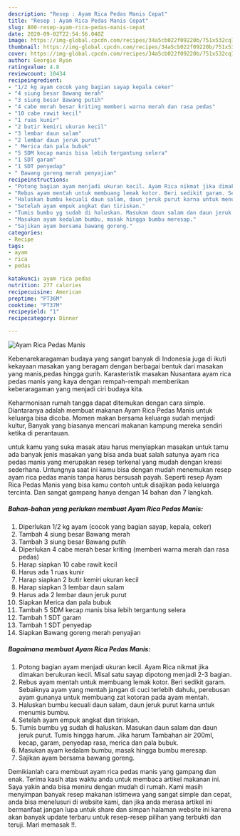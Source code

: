 ```yaml
---
description: "Resep : Ayam Rica Pedas Manis Cepat"
title: "Resep : Ayam Rica Pedas Manis Cepat"
slug: 800-resep-ayam-rica-pedas-manis-cepat
date: 2020-09-02T22:54:56.040Z
image: https://img-global.cpcdn.com/recipes/34a5cb022f09220b/751x532cq70/ayam-rica-pedas-manis-foto-resep-utama.jpg
thumbnail: https://img-global.cpcdn.com/recipes/34a5cb022f09220b/751x532cq70/ayam-rica-pedas-manis-foto-resep-utama.jpg
cover: https://img-global.cpcdn.com/recipes/34a5cb022f09220b/751x532cq70/ayam-rica-pedas-manis-foto-resep-utama.jpg
author: Georgie Ryan
ratingvalue: 4.8
reviewcount: 10434
recipeingredient:
- "1/2 kg ayam cocok yang bagian sayap kepala ceker"
- "4 siung besar Bawang merah"
- "3 siung besar Bawang putih"
- "4 cabe merah besar kriting memberi warna merah dan rasa pedas"
- "10 cabe rawit kecil"
- "1 ruas kunir"
- "2 butir kemiri ukuran kecil"
- "3 lembar daun salam"
- "2 lembar daun jeruk purut"
- " Merica dan pala bubuk"
- "5 SDM kecap manis bisa lebih tergantung selera"
- "1 SDT garam"
- "1 SDT penyedap"
- " Bawang goreng merah penyajian"
recipeinstructions:
- "Potong bagian ayam menjadi ukuran kecil. Ayam Rica nikmat jika dimakan berukuran kecil. Misal satu sayap dipotong menjadi 2-3 bagian."
- "Rebus ayam mentah untuk membuang lemak kotor. Beri sedikit garam. Sebaiknya ayam yang mentah jangan di cuci terlebih dahulu, perebusan ayam gunanya untuk membuang zat kotoran pada ayam mentah."
- "Haluskan bumbu kecuali daun salam, daun jeruk purut karna untuk menumis bumbu."
- "Setelah ayam empuk angkat dan tiriskan."
- "Tumis bumbu yg sudah di haluskan. Masukan daun salam dan daun jeruk purut. Tumis hingga harum. Jika harum Tambahan air 200ml, kecap, garam, penyedap rasa, merica dan pala bubuk."
- "Masukan ayam kedalam bumbu, masak hingga bumbu meresap."
- "Sajikan ayam bersama bawang goreng."
categories:
- Recipe
tags:
- ayam
- rica
- pedas

katakunci: ayam rica pedas 
nutrition: 277 calories
recipecuisine: American
preptime: "PT36M"
cooktime: "PT37M"
recipeyield: "1"
recipecategory: Dinner

---
```



![Ayam Rica Pedas Manis](https://img-global.cpcdn.com/recipes/34a5cb022f09220b/751x532cq70/ayam-rica-pedas-manis-foto-resep-utama.jpg)

Kebenarekaragaman budaya yang sangat banyak di Indonesia juga di ikuti kekayaan masakan yang beragam dengan berbagai bentuk dari masakan yang manis,pedas hingga gurih. Karasteristik masakan Nusantara ayam rica pedas manis yang kaya dengan rempah-rempah memberikan keberaragaman yang menjadi ciri budaya kita.


Keharmonisan rumah tangga dapat ditemukan dengan cara simple. Diantaranya adalah membuat makanan Ayam Rica Pedas Manis untuk keluarga bisa dicoba. Momen makan bersama keluarga sudah menjadi kultur, Banyak yang biasanya mencari makanan kampung mereka sendiri ketika di perantauan.



untuk kamu yang suka masak atau harus menyiapkan masakan untuk tamu ada banyak jenis masakan yang bisa anda buat salah satunya ayam rica pedas manis yang merupakan resep terkenal yang mudah dengan kreasi sederhana. Untungnya saat ini kamu bisa dengan mudah menemukan resep ayam rica pedas manis tanpa harus bersusah payah.
Seperti resep Ayam Rica Pedas Manis yang bisa kamu contoh untuk disajikan pada keluarga tercinta. Dan sangat gampang hanya dengan 14 bahan dan 7 langkah.


<!--inarticleads1-->

##### Bahan-bahan yang perlukan membuat Ayam Rica Pedas Manis:

1. Diperlukan 1/2 kg ayam (cocok yang bagian sayap, kepala, ceker)
1. Tambah 4 siung besar Bawang merah
1. Tambah 3 siung besar Bawang putih
1. Diperlukan 4 cabe merah besar kriting (memberi warna merah dan rasa pedas)
1. Harap siapkan 10 cabe rawit kecil
1. Harus ada 1 ruas kunir
1. Harap siapkan 2 butir kemiri ukuran kecil
1. Harap siapkan 3 lembar daun salam
1. Harus ada 2 lembar daun jeruk purut
1. Siapkan  Merica dan pala bubuk
1. Tambah 5 SDM kecap manis bisa lebih tergantung selera
1. Tambah 1 SDT garam
1. Tambah 1 SDT penyedap
1. Siapkan  Bawang goreng merah penyajian




<!--inarticleads2-->

##### Bagaimana membuat  Ayam Rica Pedas Manis:

1. Potong bagian ayam menjadi ukuran kecil. Ayam Rica nikmat jika dimakan berukuran kecil. Misal satu sayap dipotong menjadi 2-3 bagian.
1. Rebus ayam mentah untuk membuang lemak kotor. Beri sedikit garam. Sebaiknya ayam yang mentah jangan di cuci terlebih dahulu, perebusan ayam gunanya untuk membuang zat kotoran pada ayam mentah.
1. Haluskan bumbu kecuali daun salam, daun jeruk purut karna untuk menumis bumbu.
1. Setelah ayam empuk angkat dan tiriskan.
1. Tumis bumbu yg sudah di haluskan. Masukan daun salam dan daun jeruk purut. Tumis hingga harum. Jika harum Tambahan air 200ml, kecap, garam, penyedap rasa, merica dan pala bubuk.
1. Masukan ayam kedalam bumbu, masak hingga bumbu meresap.
1. Sajikan ayam bersama bawang goreng.




Demikianlah cara membuat ayam rica pedas manis yang gampang dan enak. Terima kasih atas waktu anda untuk membaca artikel makanan ini. Saya yakin anda bisa meniru dengan mudah di rumah. Kami masih menyimpan banyak resep makanan istimewa yang sangat simple dan cepat, anda bisa menelusuri di website kami, dan jika anda merasa artikel ini bermanfaat jangan lupa untuk share dan simpan halaman website ini karena akan banyak update terbaru untuk resep-resep pilihan yang terbukti dan teruji. Mari memasak !!. 
